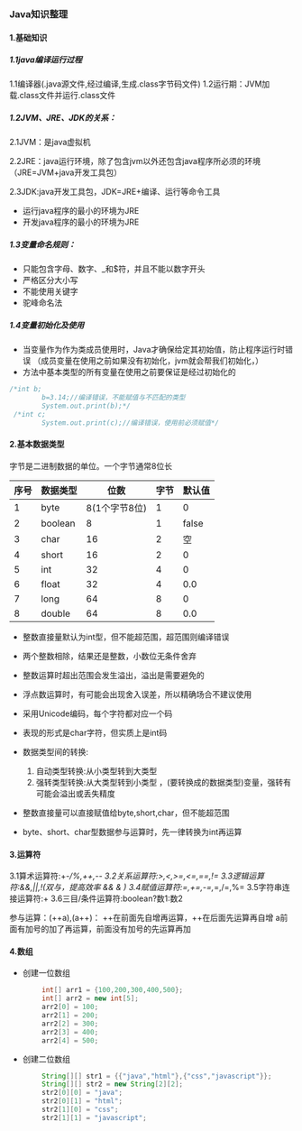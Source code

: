 ### Java知识整理

#### 1.基础知识

##### 1.1java编译运行过程

1.1编译器(.java源文件,经过编译,生成.class字节码文件)
1.2运行期：JVM加载.class文件并运行.class文件

##### 1.2JVM、JRE、JDK的关系：

2.1JVM：是java虚拟机

2.2JRE：java运行环境，除了包含jvm以外还包含java程序所必须的环境
（JRE=JVM+java开发工具包）

2.3JDK:java开发工具包，JDK=JRE+编译、运行等命令工具

- 运行java程序的最小的环境为JRE
- 开发java程序的最小的环境为JRE

##### 1.3变量命名规则：

- 只能包含字母、数字、_和$符，并且不能以数字开头
- 严格区分大小写
- 不能使用关键字
- 驼峰命名法

##### 1.4变量初始化及使用

- 当变量作为作为类成员使用时，Java才确保给定其初始值，防止程序运行时错误
  （成员变量在使用之前如果没有初始化，jvm就会帮我们初始化，）
- 方法中基本类型的所有变量在使用之前要保证是经过初始化的

```java
/*int b;
		b=3.14;//编译错误，不能赋值与不匹配的类型
		System.out.print(b);*/		
 /*int c;
		System.out.print(c);//编译错误，使用前必须赋值*/
```

#### 2.基本数据类型

字节是二进制数据的单位。一个字节通常8位长

| 序号 | 数据类型 | 位数          | 字节 | 默认值 |
| ---- | -------- | ------------- | ---- | ------ |
| 1    | byte     | 8(1个字节8位) | 1    | 0      |
| 2    | boolean  | 8             | 1    | false  |
| 3    | char     | 16            | 2    | 空     |
| 4    | short    | 16            | 2    | 0      |
| 5    | int      | 32            | 4    | 0      |
| 6    | float    | 32            | 4    | 0.0    |
| 7    | long     | 64            | 8    | 0      |
| 8    | double   | 64            | 8    | 0.0    |

- 整数直接量默认为int型，但不能超范围，超范围则编译错误
- 两个整数相除，结果还是整数，小数位无条件舍弃
- 整数运算时超出范围会发生溢出，溢出是需要避免的
- 浮点数运算时，有可能会出现舍入误差，所以精确场合不建议使用
- 采用Unicode编码，每个字符都对应一个码
- 表现的形式是char字符，但实质上是int码
- 数据类型间的转换:
  1. 自动类型转换:从小类型转到大类型
  2. 强转类型转换:从大类型转到小类型  ，(要转换成的数据类型)变量，强转有可能会溢出或丢失精度

- 整数直接量可以直接赋值给byte,short,char，但不能超范围
- byte、short、char型数据参与运算时，先一律转换为int再运算

#### 3.运算符

3.1算术运算符:+-*/%,++,--
3.2关系运算符:>,<,>=,<=,==,!=
3.3逻辑运算符:&&,||,!(双与，提高效率 &&  & )
3.4赋值运算符:=,+=,-=,*=,/=,%=
3.5字符串连接运算符:+
3.6三目/条件运算符:boolean?数1:数2

参与运算：(++a),(a++)：     ++在前面先自增再运算，++在后面先运算再自增
a前面有加号的加了再运算，前面没有加号的先运算再加

#### 4.数组

- 创建一位数组

```java
        int[] arr1 = {100,200,300,400,500};
        int[] arr2 = new int[5];
        arr2[0] = 100;
        arr2[1] = 200;
        arr2[2] = 300;
        arr2[3] = 400;
        arr2[4] = 500;
```

- 创建二位数组

```java
        String[][] str1 = {{"java","html"},{"css","javascript"}};
        String[][] str2 = new String[2][2];
        str2[0][0] = "java";
        str2[0][1] = "html";
        str2[1][0] = "css";
        str2[1][1] = "javascript";
```

